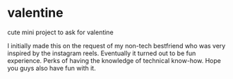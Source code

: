 # valentine
cute mini project to ask for valentine

I initially made this on the request of my non-tech bestfriend who was very inspired by the instagram reels. Eventually it turned out to be fun experience. Perks of having the knowledge of technical know-how.
Hope you guys also have fun with it.
